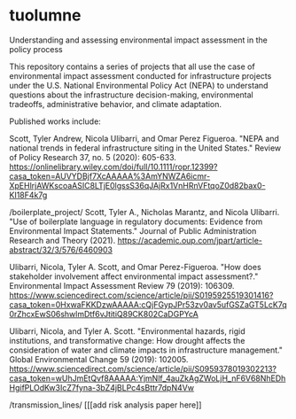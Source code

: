 # tuolumne
Understanding and assessing environmental impact assessment in the policy process

This repository contains a series of projects that all use the case of environmental impact assessment conducted for infrastructure projects under the U.S. National Environmental Policy Act (NEPA) to understand questions about the infrastructure decision-making, environmental tradeoffs, administrative behavior, and climate adaptation.

Published works include:

Scott, Tyler Andrew, Nicola Ulibarri, and Omar Perez Figueroa. "NEPA and national trends in federal infrastructure siting in the United States." Review of Policy Research 37, no. 5 (2020): 605-633.
https://onlinelibrary.wiley.com/doi/full/10.1111/ropr.12399?casa_token=AUVYDBjf7XcAAAAA%3AmYNWZA6icmr-XpEHlrjAWKscoaASIC8LTjE0lgssS36qJAjRx1VnHRnVFtqoZ0d82bax0-KI18F4k7g


/boilerplate_project/
Scott, Tyler A., Nicholas Marantz, and Nicola Ulibarri. "Use of boilerplate language in regulatory documents: Evidence from Environmental Impact Statements." Journal of Public Administration Research and Theory (2021).
https://academic.oup.com/jpart/article-abstract/32/3/576/6460903

Ulibarri, Nicola, Tyler A. Scott, and Omar Perez-Figueroa. "How does stakeholder involvement affect environmental impact assessment?." Environmental Impact Assessment Review 79 (2019): 106309.
https://www.sciencedirect.com/science/article/pii/S0195925519301416?casa_token=0HxwaFKKDzwAAAAA:cQjFGypJPr53zv0av5ufGSZaGT5LcK7q0rZhcxEwS06shwlmDtf6vJtitiQ89CK802CaDGPYcA

Ulibarri, Nicola, and Tyler A. Scott. "Environmental hazards, rigid institutions, and transformative change: How drought affects the consideration of water and climate impacts in infrastructure management." Global Environmental Change 59 (2019): 102005.
https://www.sciencedirect.com/science/article/pii/S0959378019302213?casa_token=wUhJmEtQvf8AAAAA:YjmNlf_4auZkAgZWoLjH_nF6V68NhEDhHgifPLOdKw3IcZ7fyna-3bZ4jBLPc4sBttr7dpN4Vw

/transmission_lines/
[[[add risk analysis paper here]]
